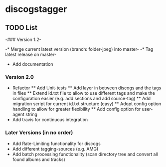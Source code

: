 # discogstagger

## TODO List

-### Version 1.2-

-* Merge current latest version (branch: folder-jpeg) into master-
-* Tag latest release on master-
* Add documentation

### Version 2.0

* Refactor
** Add Unit-tests
** Add layer in between discogs and the tags in files
** Extend id.txt file to allow to use different tags and make the configuration
   easier (e.g. add sections and add source-tag)
** Add migration script for current id.txt structure (easy)
** Adopt config option handling to allow for greater flexibility
** Add config option for user-agent string
* Add travis for continuous integration

### Later Versions (in no order)

* Add Rate-Limiting functionality for discogs
* Add different tagging-sources (e.g. AMG)
* Add batch processing functionality (scan directory tree and convert all
  found albums and tracks)
